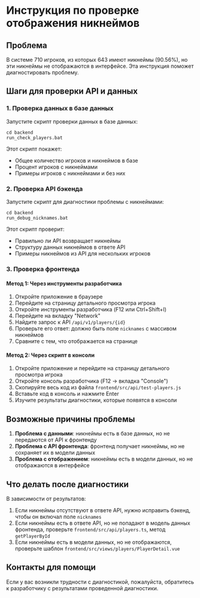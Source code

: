 # Инструкция по проверке отображения никнеймов

## Проблема
В системе 710 игроков, из которых 643 имеют никнеймы (90.56%), но эти никнеймы не отображаются в интерфейсе. Эта инструкция поможет диагностировать проблему.

## Шаги для проверки API и данных

### 1. Проверка данных в базе данных
Запустите скрипт проверки данных в базе данных:
```
cd backend
run_check_players.bat
```

Этот скрипт покажет:
- Общее количество игроков и никнеймов в базе
- Процент игроков с никнеймами
- Примеры игроков с никнеймами и без них

### 2. Проверка API бэкенда
Запустите скрипт для диагностики проблемы с никнеймами:
```
cd backend
run_debug_nicknames.bat
```

Этот скрипт проверит:
- Правильно ли API возвращает никнеймы
- Структуру данных никнеймов в ответе API
- Примеры никнеймов из API для нескольких игроков

### 3. Проверка фронтенда

#### Метод 1: Через инструменты разработчика
1. Откройте приложение в браузере
2. Перейдите на страницу детального просмотра игрока
3. Откройте инструменты разработчика (F12 или Ctrl+Shift+I)
4. Перейдите на вкладку "Network"
5. Найдите запрос к API `/api/v1/players/{id}`
6. Проверьте его ответ: должно быть поле `nicknames` с массивом никнеймов
7. Сравните с тем, что отображается на странице

#### Метод 2: Через скрипт в консоли
1. Откройте приложение и перейдите на страницу детального просмотра игрока
2. Откройте консоль разработчика (F12 → вкладка "Console")
3. Скопируйте весь код из файла `frontend/src/api/test-players.js`
4. Вставьте код в консоль и нажмите Enter
5. Изучите результаты диагностики, которые появятся в консоли

## Возможные причины проблемы

1. **Проблема с данными**: никнеймы есть в базе данных, но не передаются от API к фронтенду
2. **Проблема с API фронтенда**: фронтенд получает никнеймы, но не сохраняет их в модели данных
3. **Проблема с отображением**: никнеймы есть в модели данных, но не отображаются в интерфейсе

## Что делать после диагностики

В зависимости от результатов:

1. Если никнеймы отсутствуют в ответе API, нужно исправить бэкенд, чтобы он включал поле `nicknames`
2. Если никнеймы есть в ответе API, но не попадают в модель данных фронтенда, проверьте `frontend/src/api/players.ts`, метод `getPlayerById`
3. Если никнеймы есть в модели данных, но не отображаются, проверьте шаблон `frontend/src/views/players/PlayerDetail.vue`

## Контакты для помощи

Если у вас возникли трудности с диагностикой, пожалуйста, обратитесь к разработчику с результатами проведенной диагностики. 